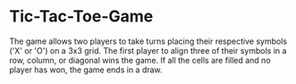 # Tic-Tac-Toe-Game
The game allows two players to take turns placing their respective symbols ('X' or 'O') on a 3x3 grid. The first player to align three of their symbols in a row, column, or diagonal wins the game. If all the cells are filled and no player has won, the game ends in a draw.
